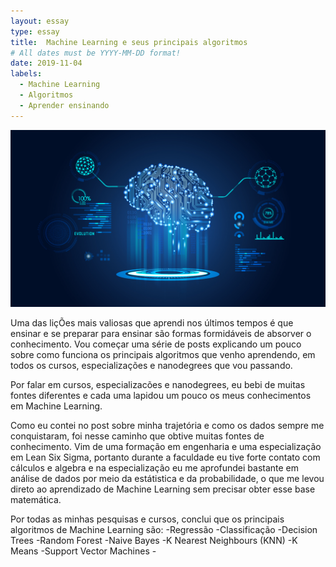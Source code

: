 ```yaml
---
layout: essay
type: essay
title:  Machine Learning e seus principais algoritmos
# All dates must be YYYY-MM-DD format!
date: 2019-11-04
labels:
  - Machine Learning
  - Algoritmos
  - Aprender ensinando
---
```


<img class="ui large right floated rounded image" src="../images/ML_logo.jpg">
<p>Uma das liçÕes mais valiosas que aprendi nos últimos tempos é que ensinar e se preparar para ensinar são formas 
formidáveis de absorver o conhecimento. Vou começar uma série de posts explicando um pouco sobre como funciona os principais algoritmos que 
venho aprendendo, em todos os cursos, especializações e nanodegrees que vou passando.</p>

<p>Por falar em cursos, especializacões e nanodegrees, eu bebi de muitas fontes diferentes e cada uma lapidou um pouco 
os meus conhecimentos em Machine Learning.</p>

<p>Como eu contei no post sobre minha trajetória e como os dados sempre me conquistaram, foi nesse caminho que obtive muitas 
fontes de conhecimento. Vim de uma formação em engenharia e uma especialização em Lean Six Sigma, portanto durante a faculdade eu tive forte
contato com cálculos e algebra e na especialização eu me aprofundei bastante em análise de dados por meio da estátistica e da probabilidade, 
o que me levou direto ao aprendizado de Machine Learning sem precisar obter esse base matemática.</p>

<p>Por todas as minhas pesquisas e cursos, conclui que os principais algoritmos de Machine Learning são:
-Regressão
-Classificação
-Decision Trees
-Random Forest
-Naive Bayes
-K Nearest Neighbours (KNN)
-K Means
-Support Vector Machines
-


